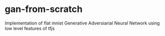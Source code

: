 # gan-from-scratch
Implementation of flat mnist Generative Adversiarial Neural Network using low level features of tfjs
